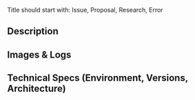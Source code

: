<!-- 
Thank you for opening an issue.

The fields below MUST be filled out to assist in troubleshooting your issue to resolution.
-->

Title should start with: Issue, Proposal, Research, Error

## Description

## Images & Logs

## Technical Specs (Environment, Versions, Architecture)
